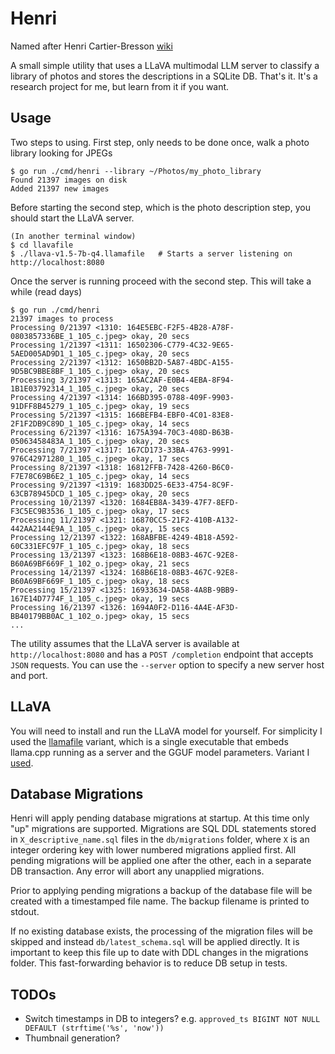 # Henri

Named after Henri Cartier-Bresson [wiki](https://en.wikipedia.org/wiki/Henri_Cartier-Bresson)

A small simple utility that uses a LLaVA multimodal LLM server to classify a library of photos and stores the descriptions in a SQLite DB. That's it. It's a research project for me, but learn from it if you want.

## Usage

Two steps to using. First step, only needs to be done once, walk a photo library looking for JPEGs

```
$ go run ./cmd/henri --library ~/Photos/my_photo_library
Found 21397 images on disk
Added 21397 new images
```

Before starting the second step, which is the photo description step, you should start the LLaVA server.

```
(In another terminal window)
$ cd llavafile
$ ./llava-v1.5-7b-q4.llamafile   # Starts a server listening on http://localhost:8080
```

Once the server is running proceed with the second step. This will take a while (read days)

```
$ go run ./cmd/henri
21397 images to process
Processing 0/21397 <1310: 164E5EBC-F2F5-4B28-A78F-0803857336BE_1_105_c.jpeg> okay, 20 secs
Processing 1/21397 <1311: 16502306-C779-4C32-9E65-5AED005AD9D1_1_105_c.jpeg> okay, 20 secs
Processing 2/21397 <1312: 1650BB2D-5A87-4BDC-A155-9D5BC9BBE8BF_1_105_c.jpeg> okay, 20 secs
Processing 3/21397 <1313: 165AC2AF-E0B4-4EBA-8F94-1B1E03792314_1_105_c.jpeg> okay, 20 secs
Processing 4/21397 <1314: 166BD395-0788-409F-9903-91DFF8B45279_1_105_c.jpeg> okay, 19 secs
Processing 5/21397 <1315: 166BEFB4-EBF0-4C01-83E8-2F1F2DB9C89D_1_105_c.jpeg> okay, 14 secs
Processing 6/21397 <1316: 1675A394-70C3-408D-B63B-05063458483A_1_105_c.jpeg> okay, 20 secs
Processing 7/21397 <1317: 167CD173-33BA-4763-9991-976C42971280_1_105_c.jpeg> okay, 17 secs
Processing 8/21397 <1318: 16812FFB-7428-4260-B6C0-F7E78C69B6E2_1_105_c.jpeg> okay, 14 secs
Processing 9/21397 <1319: 1683DD25-6E33-4754-8C9F-63CB78945DCD_1_105_c.jpeg> okay, 20 secs
Processing 10/21397 <1320: 1684EB8A-3439-47F7-8EFD-F3C5EC9B3536_1_105_c.jpeg> okay, 17 secs
Processing 11/21397 <1321: 16870CC5-21F2-410B-A132-442AA2144E9A_1_105_c.jpeg> okay, 15 secs
Processing 12/21397 <1322: 168ABFBE-4249-4B18-A592-60C331EFC97F_1_105_c.jpeg> okay, 18 secs
Processing 13/21397 <1323: 168B6E18-08B3-467C-92E8-B60A69BF669F_1_102_o.jpeg> okay, 21 secs
Processing 14/21397 <1324: 168B6E18-08B3-467C-92E8-B60A69BF669F_1_105_c.jpeg> okay, 18 secs
Processing 15/21397 <1325: 16933634-DA58-4A8B-9BB9-167E14D7774F_1_105_c.jpeg> okay, 19 secs
Processing 16/21397 <1326: 1694A0F2-D116-4A4E-AF3D-BB40179BB0AC_1_102_o.jpeg> okay, 15 secs
...
```

The utility assumes that the LLaVA server is available at `http://localhost:8080` and has a `POST /completion` endpoint that accepts `JSON` requests. You can use the `--server` option to specify a new server host and port.

## LLaVA

You will need to install and run the LLaVA model for yourself. For simplicity I used the [llamafile](https://github.com/Mozilla-Ocho/llamafile) variant, which is a single executable that embeds llama.cpp running as a server and the GGUF model parameters. Variant I [used](https://huggingface.co/jartine/llava-v1.5-7B-GGUF/blob/main/llava-v1.5-7b-q4.llamafile).

## Database Migrations

Henri will apply pending database migrations at startup. At this time only "up" migrations are supported. Migrations are SQL DDL statements stored in `X_descriptive_name.sql` files in the `db/migrations` folder, where `X` is an integer ordering key with lower numbered migrations applied first. All pending migrations will be applied one after the other, each in a separate DB transaction. Any error will abort any unapplied migrations.

Prior to applying pending migrations a backup of the database file will be created with a timestamped file name. The backup filename is printed to stdout.

If no existing database exists, the processing of the migration files will be skipped and instead `db/latest_schema.sql` will be applied directly. It is important to keep this file up to date with DDL changes in the migrations folder. This fast-forwarding behavior is to reduce DB setup in tests.

## TODOs

- Switch timestamps in DB to integers? e.g. `approved_ts BIGINT NOT NULL DEFAULT (strftime('%s', 'now'))`
- Thumbnail generation?
